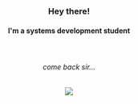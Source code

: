 <h3 display="flex", align="center">Hey there!</h3>
<h4 display="flex", align="center">I'm a systems development student</h3>
<br>
<h6 display="flex", align="center"><i>come back sir...</i></h5>
<p align="center">
  <img src="https://capsule-render.vercel.app/api?type=waving&color=violet&height=60&section=footer&width=100"/>
</p>
